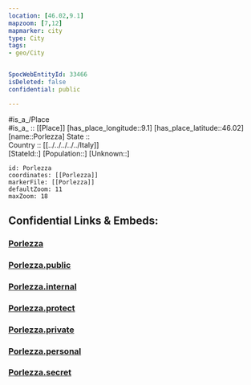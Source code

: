 ```yaml
---
location: [46.02,9.1] 
mapzoom: [7,12] 
mapmarker: city 
type: City
tags:
- geo/City


SpocWebEntityId: 33466
isDeleted: false
confidential: public

---
```

#is_a_/Place  
#is_a_ :: [[Place]] 
[has_place_longitude::9.1] 
[has_place_latitude::46.02] 
[name::Porlezza] 
State ::  
Country :: [[../../../../../Italy]]  
[StateId::] 
[Population::] 
[Unknown::] 


```leaflet
id: Porlezza
coordinates: [[Porlezza]] 
markerFile: [[Porlezza]] 
defaultZoom: 11 
maxZoom: 18
```


## Confidential Links & Embeds: 

### [Porlezza](/_Standards/Earth/Continent/Europe/Europe~South/Italy/regions~Italy/Lombardy/Como/City/Porlezza.md) 

### [Porlezza.public](/_public/Earth/Continent/Europe/Europe~South/Italy/regions~Italy/Lombardy/Como/City/Porlezza.public.md) 

### [Porlezza.internal](/_internal/Earth/Continent/Europe/Europe~South/Italy/regions~Italy/Lombardy/Como/City/Porlezza.internal.md) 

### [Porlezza.protect](/_protect/Earth/Continent/Europe/Europe~South/Italy/regions~Italy/Lombardy/Como/City/Porlezza.protect.md) 

### [Porlezza.private](/_private/Earth/Continent/Europe/Europe~South/Italy/regions~Italy/Lombardy/Como/City/Porlezza.private.md) 

### [Porlezza.personal](/_personal/Earth/Continent/Europe/Europe~South/Italy/regions~Italy/Lombardy/Como/City/Porlezza.personal.md) 

### [Porlezza.secret](/_secret/Earth/Continent/Europe/Europe~South/Italy/regions~Italy/Lombardy/Como/City/Porlezza.secret.md)

